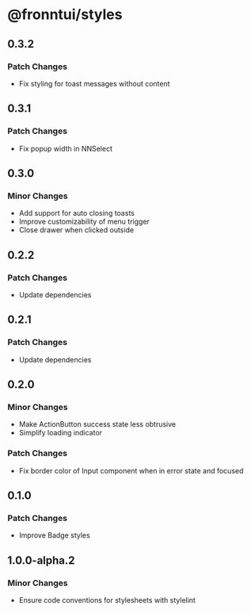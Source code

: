 # @fronntui/styles

## 0.3.2

### Patch Changes

- Fix styling for toast messages without content

## 0.3.1

### Patch Changes

- Fix popup width in NNSelect

## 0.3.0

### Minor Changes

- Add support for auto closing toasts
- Improve customizability of menu trigger
- Close drawer when clicked outside

## 0.2.2

### Patch Changes

- Update dependencies

## 0.2.1

### Patch Changes

- Update dependencies

## 0.2.0

### Minor Changes

- Make ActionButton success state less obtrusive
- Simplify loading indicator

### Patch Changes

- Fix border color of Input component when in error state and focused

## 0.1.0

### Patch Changes

- Improve Badge styles

## 1.0.0-alpha.2

### Minor Changes

- Ensure code conventions for stylesheets with stylelint
